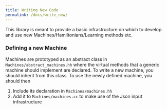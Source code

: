 ```yaml
---
title: Writing New Code
permalink: /docs/write_new/
---
```



This library is meant to provide a basic infrastructure on which to develop and use new Machines/Hamiltonians/Learning methods etc.

### Defining a new Machine
Machines are prototyped as an abstract class in `Machines/abstract_machines.hh` where the virtual methods that a generic machine should implement are declared. To write a new machine, you should inherit from this class. To use the newly defined machine, you should then
1. Include its declaration in `Machines/machines.hh`
2. Add it to `Machines/machines.cc` to make use of the Json input infrastructure
